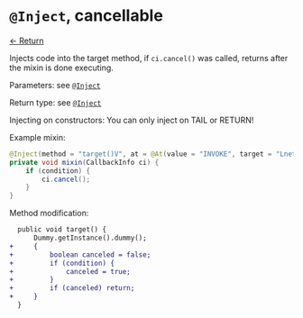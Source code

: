 # `@Inject`, cancellable

[<- Return](README.md)

Injects code into the target method, if `ci.cancel()` was called, returns after the mixin is done executing.

Parameters: see [`@Inject`](inject.md)

Return type: see [`@Inject`](inject.md)

Injecting on constructors:
You can only inject on TAIL or RETURN!

Example mixin:
```java
@Inject(method = "target()V", at = @At(value = "INVOKE", target = "Lnet/example/Dummy;dummy()V"), cancellable = true)
private void mixin(CallbackInfo ci) {
    if (condition) {
        ci.cancel();
    }
}
```

Method modification:

```patch
  public void target() {
      Dummy.getInstance().dummy();
+     {
+         boolean canceled = false;
+         if (condition) {
+             canceled = true;
+         }
+         if (canceled) return;
+     }
  }
```
